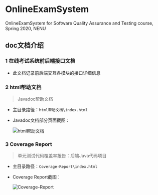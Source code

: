 # OnlineExamSystem
OnlineExamSystem for Software Quality Assurance and Testing course, Spring 2020, NENU 

## doc文档介绍
### 1 在线考试系统前后端接口文档
- 此文档记录前后端交互各模块的接口详细信息

### 2 html帮助文档
>Javadoc帮助文档
- 主目录路径：`html帮助文档\index.html`
- Javadoc文档部分页面截图：

    ![html帮助文档](https://cdn.jsdelivr.net/gh/leungll/ImgHosting/img/html帮助文档.jpg)

### 3 Coverage Report
> 单元测试代码覆盖率报告：后端Java代码项目

- 主目录路径：`Coverage-Report\index.html`
- Coverage Report截图：
    
    ![Coverage-Report](https://cdn.jsdelivr.net/gh/leungll/ImgHosting/img/Coverage-Report.png)


